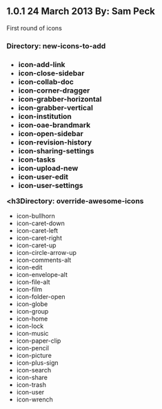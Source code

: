 <h2>1.0.1
24 March 2013
By: Sam Peck
</h2>

First round of icons

<h3>Directory: new-icons-to-add<h3>
<ul>
<li>icon-add-link</li>
<li>icon-close-sidebar</li>
<li>icon-collab-doc</li>
<li>icon-corner-dragger</li>
<li>icon-grabber-horizontal</li>
<li>icon-grabber-vertical</li>
<li>icon-institution</li>
<li>icon-oae-brandmark</li>
<li>icon-open-sidebar</li>
<li>icon-revision-history</li>
<li>icon-sharing-settings</li>
<li>icon-tasks</li>
<li>icon-upload-new</li>
<li>icon-user-edit</li>
<li>icon-user-settings</li>
</ul>

<h3Directory: override-awesome-icons</h3>
<ul>
<li>icon-bullhorn</li>
<li>icon-caret-down</li>
<li>icon-caret-left</li>
<li>icon-caret-right</li>
<li>icon-caret-up</li>
<li>icon-circle-arrow-up</li>
<li>icon-comments-alt</li>
<li>icon-edit</li>
<li>icon-envelope-alt</li>
<li>icon-file-alt</li>
<li>icon-film</li>
<li>icon-folder-open</li>
<li>icon-globe</li>
<li>icon-group</li>
<li>icon-home</li>
<li>icon-lock</li>
<li>icon-music</li>
<li>icon-paper-clip</li>
<li>icon-pencil</li>
<li>icon-picture</li>
<li>icon-plus-sign</li>
<li>icon-search</li>
<li>icon-share</li>
<li>icon-trash</li>
<li>icon-user</li>
<li>icon-wrench</li>
</ul>
